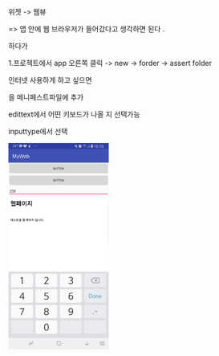 위젯 -> 웹뷰

=> 앱 안에 웹 브라우저가 들어갔다고 생각하면 된다 .

하다가 

1.프로젝트에서 app 오른쪽 클릭 -> new -> forder -> assert folder

인터넷 사용하게 하고 싶으면 

<uses-permission android:name="android.permission.INTERNET"/>

을 메니페스트파일에 추가 


edittext에서 어떤 키보드가 나올 지 선택가능

inputtype에서 선택


<img src="./pic/a.jpg" width="200">